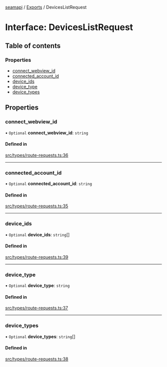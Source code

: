 [seamapi](../README.md) / [Exports](../modules.md) / DevicesListRequest

# Interface: DevicesListRequest

## Table of contents

### Properties

- [connect\_webview\_id](DevicesListRequest.md#connect_webview_id)
- [connected\_account\_id](DevicesListRequest.md#connected_account_id)
- [device\_ids](DevicesListRequest.md#device_ids)
- [device\_type](DevicesListRequest.md#device_type)
- [device\_types](DevicesListRequest.md#device_types)

## Properties

### connect\_webview\_id

• `Optional` **connect\_webview\_id**: `string`

#### Defined in

[src/types/route-requests.ts:36](https://github.com/seamapi/javascript/blob/main/src/types/route-requests.ts#L36)

___

### connected\_account\_id

• `Optional` **connected\_account\_id**: `string`

#### Defined in

[src/types/route-requests.ts:35](https://github.com/seamapi/javascript/blob/main/src/types/route-requests.ts#L35)

___

### device\_ids

• `Optional` **device\_ids**: `string`[]

#### Defined in

[src/types/route-requests.ts:39](https://github.com/seamapi/javascript/blob/main/src/types/route-requests.ts#L39)

___

### device\_type

• `Optional` **device\_type**: `string`

#### Defined in

[src/types/route-requests.ts:37](https://github.com/seamapi/javascript/blob/main/src/types/route-requests.ts#L37)

___

### device\_types

• `Optional` **device\_types**: `string`[]

#### Defined in

[src/types/route-requests.ts:38](https://github.com/seamapi/javascript/blob/main/src/types/route-requests.ts#L38)

